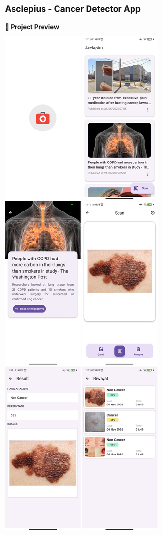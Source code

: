 # Asclepius - Cancer Detector App

## 📌 Project Preview

<div style="text-align: center">
    <img src="https://raw.githubusercontent.com/aldnazr/android-tensorflow/refs/heads/main/preview/1.jpg" width="250"/>
    <img src="https://raw.githubusercontent.com/aldnazr/android-tensorflow/refs/heads/main/preview/2.jpg" width="250"/>
    <img src="https://raw.githubusercontent.com/aldnazr/android-tensorflow/refs/heads/main/preview/3.jpg" width="250"/>
    <img src="https://raw.githubusercontent.com/aldnazr/android-tensorflow/refs/heads/main/preview/4.jpg" width="250"/>
    <img src="https://raw.githubusercontent.com/aldnazr/android-tensorflow/refs/heads/main/preview/5.jpg" width="250"/>
    <img src="https://raw.githubusercontent.com/aldnazr/android-tensorflow/refs/heads/main/preview/6.jpg" width="250"/>
</div>
